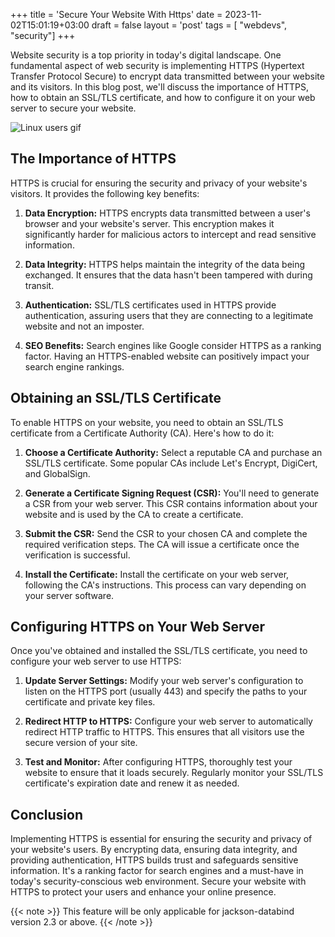 +++
title = 'Secure Your Website With Https'
date = 2023-11-02T15:01:19+03:00
draft = false
layout = 'post'
tags = [ "webdevs", "security"]
+++

Website security is a top priority in today's digital landscape. One fundamental aspect of web security is implementing HTTPS (Hypertext Transfer Protocol Secure) to encrypt data transmitted between your website and its visitors.<!--more--> In this blog post, we'll discuss the importance of HTTPS, how to obtain an SSL/TLS certificate, and how to configure it on your web server to secure your website.


![Linux users gif](/images/tenor.gif)

## The Importance of HTTPS

HTTPS is crucial for ensuring the security and privacy of your website's visitors. It provides the following key benefits:

1. **Data Encryption:** HTTPS encrypts data transmitted between a user's browser and your website's server. This encryption makes it significantly harder for malicious actors to intercept and read sensitive information.

2. **Data Integrity:** HTTPS helps maintain the integrity of the data being exchanged. It ensures that the data hasn't been tampered with during transit.

3. **Authentication:** SSL/TLS certificates used in HTTPS provide authentication, assuring users that they are connecting to a legitimate website and not an imposter.

4. **SEO Benefits:** Search engines like Google consider HTTPS as a ranking factor. Having an HTTPS-enabled website can positively impact your search engine rankings.

## Obtaining an SSL/TLS Certificate

To enable HTTPS on your website, you need to obtain an SSL/TLS certificate from a Certificate Authority (CA). Here's how to do it:

1. **Choose a Certificate Authority:** Select a reputable CA and purchase an SSL/TLS certificate. Some popular CAs include Let's Encrypt, DigiCert, and GlobalSign.

2. **Generate a Certificate Signing Request (CSR):** You'll need to generate a CSR from your web server. This CSR contains information about your website and is used by the CA to create a certificate.

3. **Submit the CSR:** Send the CSR to your chosen CA and complete the required verification steps. The CA will issue a certificate once the verification is successful.

4. **Install the Certificate:** Install the certificate on your web server, following the CA's instructions. This process can vary depending on your server software.

## Configuring HTTPS on Your Web Server

Once you've obtained and installed the SSL/TLS certificate, you need to configure your web server to use HTTPS:

1. **Update Server Settings:** Modify your web server's configuration to listen on the HTTPS port (usually 443) and specify the paths to your certificate and private key files.

2. **Redirect HTTP to HTTPS:** Configure your web server to automatically redirect HTTP traffic to HTTPS. This ensures that all visitors use the secure version of your site.

3. **Test and Monitor:** After configuring HTTPS, thoroughly test your website to ensure that it loads securely. Regularly monitor your SSL/TLS certificate's expiration date and renew it as needed.

## Conclusion

Implementing HTTPS is essential for ensuring the security and privacy of your website's users. By encrypting data, ensuring data integrity, and providing authentication, HTTPS builds trust and safeguards sensitive information. It's a ranking factor for search engines and a must-have in today's security-conscious web environment. Secure your website with HTTPS to protect your users and enhance your online presence.


{{< note >}}
This feature will be only applicable for jackson-databind version 2.3 or above.
{{< /note >}}